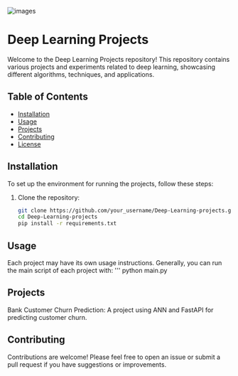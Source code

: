 ![images](https://github.com/user-attachments/assets/9b8ae45e-5b2a-4f8d-808c-235a5f41dcb6)
# Deep Learning Projects

Welcome to the Deep Learning Projects repository! This repository contains various projects and experiments related to deep learning, showcasing different algorithms, techniques, and applications.

## Table of Contents
- [Installation](#installation)
- [Usage](#usage)
- [Projects](#projects)
- [Contributing](#contributing)
- [License](#license)

## Installation

To set up the environment for running the projects, follow these steps:

1. Clone the repository:
   ```bash
   git clone https://github.com/your_username/Deep-Learning-projects.git
   cd Deep-Learning-projects
   pip install -r requirements.txt
   
## Usage
Each project may have its own usage instructions. Generally, you can run the main script of each project with:
    '''
    python main.py
## Projects
Bank Customer Churn Prediction: A project using ANN and FastAPI for predicting customer churn.
## Contributing
Contributions are welcome! Please feel free to open an issue or submit a pull request if you have suggestions or improvements.
